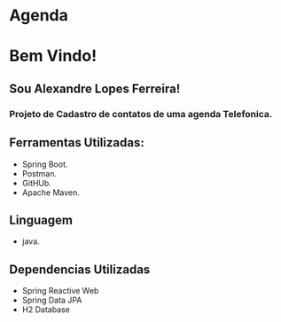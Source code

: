 # Agenda
# Bem Vindo! 
## Sou Alexandre Lopes Ferreira!

### Projeto de Cadastro de contatos de uma agenda Telefonica.

## Ferramentas Utilizadas:
- Spring Boot.
- Postman.
- GitHUb.
- Apache Maven.

## Linguagem
  - java.
## Dependencias Utilizadas
- Spring Reactive Web
- Spring Data JPA
- H2 Database
